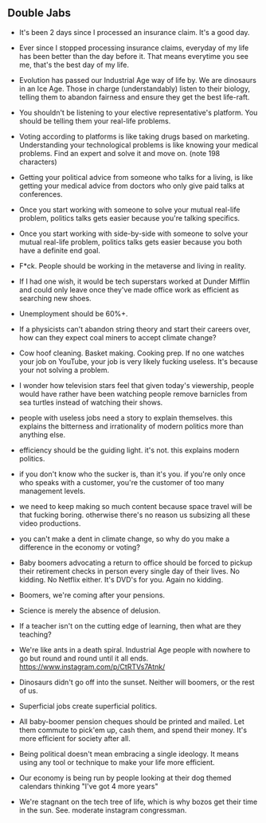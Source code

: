 
## Double Jabs

- It's been 2 days since I processed an insurance claim. It's a good day.

- Ever since I stopped processing insurance claims, everyday of my life has been better than the day before it. That means everytime you see me, that's the best day of my life.

- Evolution has passed our Industrial Age way of life by. We are dinosaurs in an Ice Age. Those in charge (understandably) listen to their biology, telling them to abandon fairness and ensure they get the best life-raft.

- You shouldn't be listening to your elective representative's platform. You should be telling them your real-life problems.

- Voting according to platforms is like taking drugs based on marketing. Understanding your technological problems is like knowing your medical problems. Find an expert and solve it and move on. (note 198 characters)

- Getting your political advice from someone who talks for a living, is like getting your medical advice from doctors who only give paid talks at conferences.

- Once you start working with someone to solve your mutual real-life problem, politics talks gets easier because you're talking specifics.

- Once you start working with side-by-side with someone to solve your mutual real-life problem, politics talks gets easier because you both have a definite end goal.

- F*ck. People should be working in the metaverse and living in reality.

- If I had one wish, it would be tech superstars worked at Dunder Mifflin and could only leave once they've made office work as efficient as searching new shoes.

- Unemployment should be 60%+.

- If a physicists can't abandon string theory and start their careers over, how can they expect coal miners to accept climate change?

- Cow hoof cleaning. Basket making. Cooking prep. If no one watches your job on YouTube, your job is very likely fucking useless. It's because your not solving a problem.

- I wonder how television stars feel that given today's viewership, people would have rather have been watching people remove barnicles from sea turtles instead of watching their shows.

- people with useless jobs need a story to explain themselves. this explains the bitterness and irrationality of modern politics more than anything else.

- efficiency should be the guiding light. it's not. this explains modern politics.

- if you don't know who the sucker is, than it's you. if you're only once who speaks with a customer, you're the customer of too many management levels.

- we need to keep making so much content because space travel will be that fucking boring. otherwise there's no reason us subsizing all these video productions.

- you can't make a dent in climate change, so why do you make a difference in the economy or voting?

- Baby boomers advocating a return to office should be forced to pickup their retirement checks in person every single day of their lives. No kidding. No Netflix either. It's DVD's for you. Again no kidding.

- Boomers, we're coming after your pensions.

- Science is merely the absence of delusion.

- If a teacher isn't on the cutting edge of learning, then what are they teaching?

- We're like ants in a death spiral. Industrial Age people with nowhere to go but round and round until it all ends. <https://www.instagram.com/p/CtRTVs7Atnk/>

- Dinosaurs didn't go off into the sunset. Neither will boomers, or the rest of us.

- Superficial jobs create superficial politics.

- All baby-boomer pension cheques should be printed and mailed. Let them commute to pick'em up, cash them, and spend their money. It's more efficient for society after all.

- Being political doesn't mean embracing a single ideology. It means using any tool or technique to make your life more efficient.

- Our economy is being run by people looking at their dog themed calendars thinking "I've got 4 more years"

- We're stagnant on the tech tree of life, which is why bozos get their time in the sun. See. moderate  instagram congressman.

